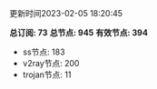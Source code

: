 更新时间2023-02-05 18:20:45

**总订阅: 73**
**总节点: 945**
**有效节点: 394**
- ss节点: 183
- v2ray节点: 200
- trojan节点: 11
